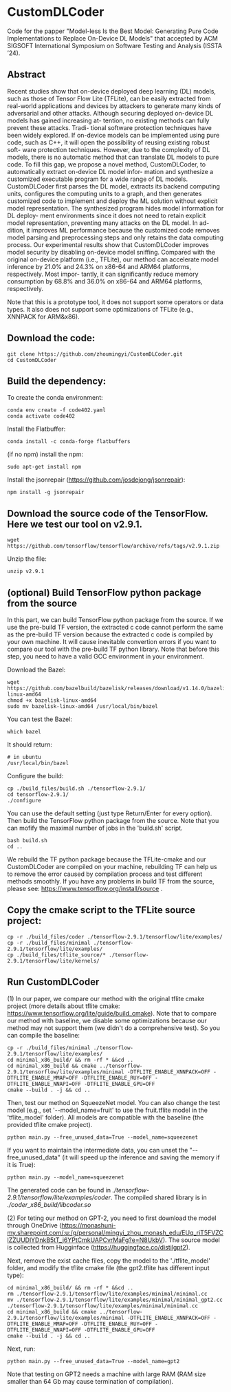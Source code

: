 # CustomDLCoder
Code for the papper "Model-less Is the Best Model: Generating Pure Code Implementations to Replace On-Device DL Models" that accepted by ACM SIGSOFT International Symposium on Software Testing and Analysis (ISSTA ’24). 

## Abstract
Recent studies show that on-device deployed deep learning (DL) models, such as those of Tensor Flow Lite (TFLite), can be easily extracted from real-world applications and devices by attackers to generate many kinds of adversarial and other attacks. Although securing deployed on-device DL models has gained increasing at- tention, no existing methods can fully prevent these attacks. Tradi- tional software protection techniques have been widely explored. If on-device models can be implemented using pure code, such as C++, it will open the possibility of reusing existing robust soft- ware protection techniques. However, due to the complexity of DL models, there is no automatic method that can translate DL models to pure code. To fill this gap, we propose a novel method, CustomDLCoder, to automatically extract on-device DL model infor- mation and synthesize a customized executable program for a wide range of DL models. CustomDLCoder first parses the DL model, extracts its backend computing units, configures the computing units to a graph, and then generates customized code to implement and deploy the ML solution without explicit model representation. The synthesized program hides model information for DL deploy- ment environments since it does not need to retain explicit model representation, preventing many attacks on the DL model. In ad- dition, it improves ML performance because the customized code removes model parsing and preprocessing steps and only retains the data computing process. Our experimental results show that CustomDLCoder improves model security by disabling on-device model sniffing. Compared with the original on-device platform (i.e., TFLite), our method can accelerate model inference by 21.0% and 24.3% on x86-64 and ARM64 platforms, respectively. Most impor- tantly, it can significantly reduce memory consumption by 68.8% and 36.0% on x86-64 and ARM64 platforms, respectively.


Note that this is a prototype tool, it does not support some operators or data types. It also does not support some optimizations of TFLite (e.g., XNNPACK for ARM&x86). 

## Download the code:

```
git clone https://github.com/zhoumingyi/CustomDLCoder.git
cd CustomDLCoder
```

## Build the dependency:

To create the conda environment:

```
conda env create -f code402.yaml
conda activate code402
```

Install the Flatbuffer:

```
conda install -c conda-forge flatbuffers
```

(if no npm) install the npm:

```
sudo apt-get install npm
```

Install the jsonrepair (https://github.com/josdejong/jsonrepair):

```
npm install -g jsonrepair
```

## Download the source code of the TensorFlow. Here we test our tool on v2.9.1.

```
wget https://github.com/tensorflow/tensorflow/archive/refs/tags/v2.9.1.zip
```

Unzip the file:

```
unzip v2.9.1
```
## (optional) Build TensorFlow python package from the source

In this part, we can build TensorFlow python package from the source. If we use the pre-build TF version, the extracted c code cannot perform the same as the pre-build TF version because the extracted c code is compiled by your own machine. It will cause inevitable convertion errors if you want to compare our tool with the pre-build TF python library. Note that before this step, you need to have a valid GCC environment in your environment.

Download the Bazel:

```
wget https://github.com/bazelbuild/bazelisk/releases/download/v1.14.0/bazelisk-linux-amd64
chmod +x bazelisk-linux-amd64
sudo mv bazelisk-linux-amd64 /usr/local/bin/bazel
```

You can test the Bazel:

```
which bazel
```

It should return:

```
# in ubuntu
/usr/local/bin/bazel
```

Configure the build:

```
cp ./build_files/build.sh ./tensorflow-2.9.1/
cd tensorflow-2.9.1/
./configure
```

You can use the default setting (just type Return/Enter for every option).
Then build the TensorFlow python package from the source. Note that you can mofify the maximal number of jobs in the 'build.sh' script.

```
bash build.sh
cd ..
```

We rebuild the TF python package because the TFLite-cmake and our CustomDLCoder are compiled on your machine, rebuilding TF can help us to remove the error caused by compilation process and test different methods smoothly. If you have any problems in build TF from the source, please see: https://www.tensorflow.org/install/source .

## Copy the cmake script to the TFLite source project:  

```
cp -r ./build_files/coder ./tensorflow-2.9.1/tensorflow/lite/examples/
cp -r ./build_files/minimal ./tensorflow-2.9.1/tensorflow/lite/examples/
cp ./build_files/tflite_source/* ./tensorflow-2.9.1/tensorflow/lite/kernels/
```

<!-- ## Compile the baseline (cmake project of tflite models): 

In our paper, we compare our method with the original tflite cmake project (more details about tflite cmake: https://www.tensorflow.org/lite/guide/build_cmake). Note that to compare our method with baseline, we disable some optimizations because our method may not support them (we didn't do a comprehensive test). So you can compile the baseline:

```
cd minimal_x86_build && cmake ../tensorflow-2.9.1/tensorflow/lite/examples/minimal -DTFLITE_ENABLE_XNNPACK=OFF -DTFLITE_ENABLE_MMAP=OFF -DTFLITE_ENABLE_RUY=OFF -DTFLITE_ENABLE_NNAPI=OFF -DTFLITE_ENABLE_GPU=OFF
cmake --build . -j && cd ..
``` -->

## Run CustomDLCoder

(1) In our paper, we compare our method with the original tflite cmake project (more details about tflite cmake: https://www.tensorflow.org/lite/guide/build_cmake). Note that to compare our method with baseline, we disable some optimizations because our method may not support them (we didn't do a comprehensive test). So you can compile the baseline:

```
cp -r ./build_files/minimal ./tensorflow-2.9.1/tensorflow/lite/examples/
cd minimal_x86_build/ && rm -rf * &&cd ..
cd minimal_x86_build && cmake ../tensorflow-2.9.1/tensorflow/lite/examples/minimal -DTFLITE_ENABLE_XNNPACK=OFF -DTFLITE_ENABLE_MMAP=OFF -DTFLITE_ENABLE_RUY=OFF -DTFLITE_ENABLE_NNAPI=OFF -DTFLITE_ENABLE_GPU=OFF
cmake --build . -j && cd ..
```

Then, test our method on SqueezeNet model. You can also change the test model (e.g., set '--model_name=fruit' to use the fruit.tflite model in the 'tflite_model' folder). All models are compatible with the baseline (the provided tflite cmake project).

```
python main.py --free_unused_data=True --model_name=squeezenet
```

If you want to maintain the intermediate data, you can unset the "--free_unused_data" (it will speed up the inference and saving the memory if it is True):

```
python main.py --model_name=squeezenet
```

The generated code can be found in *./tensorflow-2.9.1/tensorflow/lite/examples/coder*. The compiled shared library is in *./coder_x86_build/libcoder.so*

(2) For teting our method on GPT-2, you need to first download the model through OneDrive (https://monashuni-my.sharepoint.com/:u:/g/personal/mingyi_zhou_monash_edu/EUq_riT5FVZClZZUUDlYDnkB5tT_j6YPtCmkUAPCvrMaFg?e=N8UkbV). The source model is collected from Hugginface (https://huggingface.co/distilgpt2).

Next, remove the exist cache files, copy the model to the './tflite_model' folder, and modify the tflite cmake file (the gpt2.tflite has different input type):

```
cd minimal_x86_build/ && rm -rf * &&cd ..
rm ./tensorflow-2.9.1/tensorflow/lite/examples/minimal/minimal.cc
mv ./tensorflow-2.9.1/tensorflow/lite/examples/minimal/minimal_gpt2.cc ./tensorflow-2.9.1/tensorflow/lite/examples/minimal/minimal.cc
cd minimal_x86_build && cmake ../tensorflow-2.9.1/tensorflow/lite/examples/minimal -DTFLITE_ENABLE_XNNPACK=OFF -DTFLITE_ENABLE_MMAP=OFF -DTFLITE_ENABLE_RUY=OFF -DTFLITE_ENABLE_NNAPI=OFF -DTFLITE_ENABLE_GPU=OFF
cmake --build . -j && cd ..
```

Next, run:

```
python main.py --free_unused_data=True --model_name=gpt2
```

Note that testing on GPT2 needs a machine with large RAM (RAM size smaller than 64 Gb may cause termination of compilation). 

